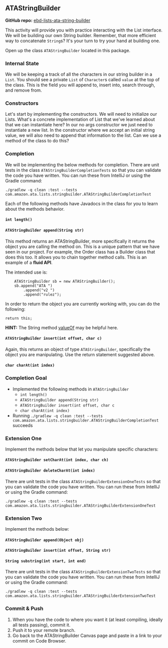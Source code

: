## ATAStringBuilder

**GitHub repo:** [ebd-lists-ata-string-builder](https://github.com/LambdaSchool/ebd-lists-ata-string-builder)

This activity will provide you with practice interacting with the List 
interface. We will be building our own String builder. Remember, that
more efficient way to concatenate `String`s? It's your turn to try 
your hand at building one. 

Open up the class `ATAStringBuilder` located in this package. 

### Internal State
We will be keeping a track of all the characters in our string builder
in a `List`. You should see a private `List` of `Character`s called 
`value` at the top of the class. This is the field you will append to, 
insert into, search through, and remove from. 

### Constructors
Let's start by implementing the constructors. We will need to initialize
our Lists. What's a concrete implementation of List that we've learned 
about that we can instantiate here? In our no args constructor we just
need to instantiate a new list. In the constructor where we accept an
initial string value, we will also need to append that information to 
the list. Can we use a method of the class to do this?

### Completion
We will be implementing the below methods for completion. There are
unit tests in the class `ATAStringBuilderCompletionTests` so that you
can validate the code you have written. You can run these from IntelliJ 
or using the Gradle command:

`./gradlew -q clean :test --tests com.amazon.ata.lists.stringbuilder.ATAStringBuilderCompletionTest`

Each of the following methods have Javadocs in the class for you to 
learn about the methods behavior.

#### `int length()`

#### `ATAStringBuilder append(String str)`
This method returns an ATAStringBuilder, more specifically it returns the
object you are calling the method on. This is a unique pattern that we
have seen in our project. For example, the Order class has a Builder class
that does this too. It allows you to chain together method calls. This is
an example of a **fluid API**.

The intended use is:

```
    ATAStringBuilder sb = new ATAStringBuilder();
    sb.append("ATA ")
        .append("v2 ")
        .append("rulez");
```

In order to return the object you are currently working with, you can do
the following:

`return this;`

**HINT:** The String method [valueOf](https://docs.oracle.com/javase/7/docs/api/java/lang/String.html#valueOf(java.lang.Object)) 
may be helpful here.

#### `ATAStringBuilder insert(int offset, char c)`
Again, this returns an object of type `ATAStringBuilder`, specifically 
the object you are manipulating. Use the return statement suggested above.

#### `char charAt(int index)`

### Completion Goal
* Implemented the following methods in `ATAStringBuilder`
  * `int length()`
  * `ATAStringBuilder append(String str)`
  * `ATAStringBuilder insert(int offset, char c`
  * `char charAt(int index)`
* Running `./gradlew -q clean :test --tests com.amazon.ata.lists.stringbuilder.ATAStringBuilderCompletionTest` succeeds

### Extension One
Implement the methods below that let you manipulate specific characters:

#### `ATAStringBuilder setCharAt(int index, char ch)`
#### `ATAStringBuilder deleteCharAt(int index)`

There are unit tests in the class `ATAStringBuilderExtensionOneTests` so
that you can validate the code you have written. You can run these from
IntelliJ or using the Gradle command:

`./gradlew -q clean :test --tests com.amazon.ata.lists.stringbuilder.ATAStringBuilderExtensionOneTest`

### Extension Two
Implement the methods below:

#### `ATAStringBuilder append(Object obj)`
#### `ATAStringBuilder insert(int offset, String str)`
#### `String substring(int start, int end)`

There are unit tests in the class `ATAStringBuilderExtensionTwoTests` so
that you can validate the code you have written. You can run these from
IntelliJ or using the Gradle command:

`./gradlew -q clean :test --tests com.amazon.ata.lists.stringbuilder.ATAStringBuilderExtensionTwoTest`

### Commit & Push

1. When you have the code to where you want it (at least compiling, ideally all
   tests passing), commit it.
1. Push it to your remote branch.
3. Go back to the ATAStringBuilder Canvas page and paste in a link to your commit on
   Code Browser.
